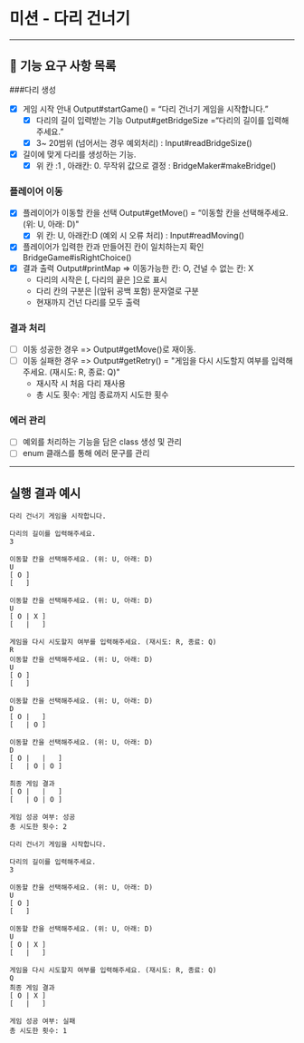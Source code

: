# 미션 - 다리 건너기

---

## 🚀 기능 요구 사항 목록

###다리 생성
- [X] 게임 시작 안내 Output#startGame() = “다리 건너기 게임을 시작합니다.”
  - [X] 다리의 길이 입력받는 기능 Output#getBridgeSize =“다리의 길이를 입력해주세요.”
  - [X] 3~ 20범위 (넘어서는 경우 예외처리) : Input#readBridgeSize()
- [X] 길이에 맞게 다리를 생성하는 기능.
    -[X] 위 칸 :1 , 아래칸: 0. 무작위 값으로 결정 : BridgeMaker#makeBridge()

### 플레이어 이동
- [X] 플레이어가 이동할 칸을 선택 Output#getMove() = “이동할 칸을 선택해주세요. (위: U, 아래: D)"
    -[X] 위 칸: U, 아래칸:D (예외 시 오류 처리) : Input#readMoving()
- [X] 플레이어가 입력한 칸과 만들어진 칸이 일치하는지 확인 BridgeGame#isRightChoice()
- [X] 결과 출력 Output#printMap
   => 이동가능한 칸: O, 건널 수 없는 칸: X
    * 다리의 시작은 [, 다리의 끝은 ]으로 표시
    * 다리 칸의 구분은 |(앞뒤 공백 포함) 문자열로 구분
    * 현재까지 건넌 다리를 모두 출력

### 결과 처리
- [ ] 이동 성공한 경우 => Output#getMove()로 재이동.
- [ ] 이동 실패한 경우 => Output#getRetry() = "게임을 다시 시도할지 여부를 입력해주세요. (재시도: R, 종료: Q)"
  - 재시작 시 처음 다리 재사용
  - 총 시도 횟수: 게임 종료까지 시도한 횟수

### 에러 관리
- [ ] 예외를 처리하는 기능을 담은 class 생성 및 관리
- [ ] enum 클래스를 통해 에러 문구를 관리

---

## 실행 결과 예시
```
다리 건너기 게임을 시작합니다.

다리의 길이를 입력해주세요.
3

이동할 칸을 선택해주세요. (위: U, 아래: D)
U
[ O ]
[   ]

이동할 칸을 선택해주세요. (위: U, 아래: D)
U
[ O | X ]
[   |   ]

게임을 다시 시도할지 여부를 입력해주세요. (재시도: R, 종료: Q)
R
이동할 칸을 선택해주세요. (위: U, 아래: D)
U
[ O ]
[   ]

이동할 칸을 선택해주세요. (위: U, 아래: D)
D
[ O |   ]
[   | O ]

이동할 칸을 선택해주세요. (위: U, 아래: D)
D
[ O |   |   ]
[   | O | O ]

최종 게임 결과
[ O |   |   ]
[   | O | O ]

게임 성공 여부: 성공
총 시도한 횟수: 2
```

```
다리 건너기 게임을 시작합니다.

다리의 길이를 입력해주세요.
3

이동할 칸을 선택해주세요. (위: U, 아래: D)
U
[ O ]
[   ]

이동할 칸을 선택해주세요. (위: U, 아래: D)
U
[ O | X ]
[   |   ]

게임을 다시 시도할지 여부를 입력해주세요. (재시도: R, 종료: Q)
Q
최종 게임 결과
[ O | X ]
[   |   ]

게임 성공 여부: 실패
총 시도한 횟수: 1
```
